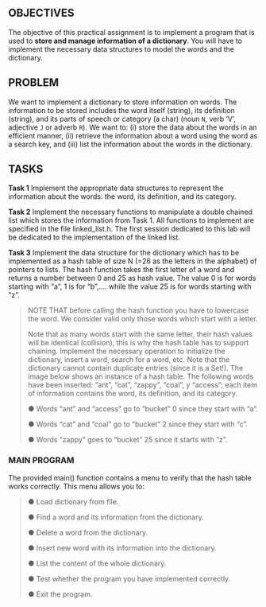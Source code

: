 ## OBJECTIVES 

The objective of this practical assignment is to implement a program that is used to **store and manage information of a dictionary**. You will have to implement the necessary data structures to model the words and the dictionary. 

## PROBLEM 

We want to implement a dictionary to store information on words. The information to be stored includes the word itself (string), its definition (string), and its parts of speech or category (a char) (noun `N`, verb ‘V’, adjective `J` or adverb `R`). 
We want to: 
(i) store the data about the words in an efficient manner, 
(ii) retrieve the information about a word using the word as a search key, and 
(iii) list the information about the words in the dictionary. 



## TASKS 

**Task 1** Implement the appropriate data structures to represent the information about the words: the word, its definition, and its category. 

**Task 2** Implement the necessary functions to manipulate a double chained list which stores the information from Task 1. All functions to implement are specified in the file linked_list.h. The first session dedicated to this lab will be dedicated to the implementation of the linked list. 

**Task 3** Implement the data structure for the dictionary which has to be implemented as a hash table of size N (=26 as the letters in the alphabet) of pointers to lists. The hash function takes the first letter of a word and returns a number between 0 and 25 as hash value. The value 0 is for words starting with “a”, 1 is for “b”,.... while the value 25 is for words starting with “z”. 

> NOTE THAT before calling the hash function you have to lowercase the word. We consider valid only those words which start with a letter. 
>
> Note that as many words start with the same letter, their hash values will be identical (collision), this is why the hash table has to support chaining. Implement the necessary operation to initialize the dictionary, insert a word, search for a word, etc. Note that the dictionary cannot contain duplicate entries (since it is a Set!). The image below shows an instance of a hash table. The following words have been inserted: “ant”, “cat”, “zappy”, “coal”, y “access”; each item of information contains the word, its definition, and its category. 
>
> ● Words “ant” and “access” go to “bucket” 0 since they start with “a”. 
>
> ● Words “cat” and “coal” go to “bucket” 2 since they start with “c”. 
>
> ● Words “zappy” goes to “bucket” 25 since it starts with “z”.

### MAIN PROGRAM 

The provided main() function contains a menu to verify that the hash table works correctly. This menu allows you to: 

> ● Load dictionary from file. 
>
> ● Find a word and its information from the dictionary. 
>
> ● Delete a word from the dictionary. 
>
> ● Insert new word with its information into the dictionary. 
>
> ● List the content of the whole dictionary. 
>
> ● Test whether the program you have implemented correctly. 
>
> ● Exit the program. 
